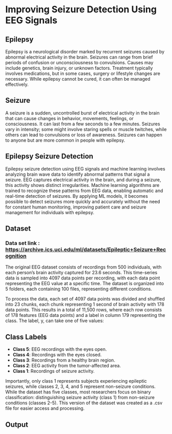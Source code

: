 # **Improving Seizure Detection Using EEG Signals**

## **Epilepsy**

Epilepsy is a neurological disorder marked by recurrent seizures caused by abnormal electrical activity in the brain. Seizures can range from brief periods of confusion or unconsciousness to convulsions. Causes may include genetics, brain injury, or unknown factors. Treatment typically involves medications, but in some cases, surgery or lifestyle changes are necessary. While epilepsy cannot be cured, it can often be managed effectively.

## **Seizure** 

A seizure is a sudden, uncontrolled burst of electrical activity in the brain that can cause changes in behavior, movements, feelings, or consciousness. It can last from a few seconds to a few minutes. Seizures vary in intensity; some might involve staring spells or muscle twitches, while others can lead to convulsions or loss of awareness. Seizures can happen to anyone but are more common in people with epilepsy.

## **Epilepsy Seizure Detection**

Epilepsy seizure detection using EEG signals and machine learning involves analyzing brain wave data to identify abnormal patterns that signal a seizure. EEG captures electrical activity in the brain, and during a seizure, this activity shows distinct irregularities. Machine learning algorithms are trained to recognize these patterns from EEG data, enabling automatic and real-time detection of seizures. By applying ML models, it becomes possible to detect seizures more quickly and accurately without the need for constant human monitoring, improving patient care and seizure management for individuals with epilepsy.

## **Dataset**

### Data set link : https://archive.ics.uci.edu/ml/datasets/Epileptic+Seizure+Recognition

The original EEG dataset consists of recordings from 500 individuals, with each person’s brain activity captured for 23.6 seconds. This time-series data is sampled into 4097 data points per recording, with each data point representing the EEG value at a specific time. The dataset is organized into 5 folders, each containing 100 files, representing different conditions.

To process the data, each set of 4097 data points was divided and shuffled into 23 chunks, each chunk representing 1 second of brain activity with 178 data points. This results in a total of 11,500 rows, where each row consists of 178 features (EEG data points) and a label in column 179 representing the class. The label, y, can take one of five values:

## Class Labels

- **Class 5**: EEG recordings with the eyes open.
- **Class 4**: Recordings with the eyes closed.
- **Class 3**: Recordings from a healthy brain region.
- **Class 2**: EEG activity from the tumor-affected area.
- **Class 1**: Recordings of seizure activity.

Importantly, only class 1 represents subjects experiencing epileptic seizures, while classes 2, 3, 4, and 5 represent non-seizure conditions. While the dataset has five classes, most researchers focus on binary classification: distinguishing seizure activity (class 1) from non-seizure conditions (classes 2-5). This version of the dataset was created as a .csv file for easier access and processing.

## **Output**
